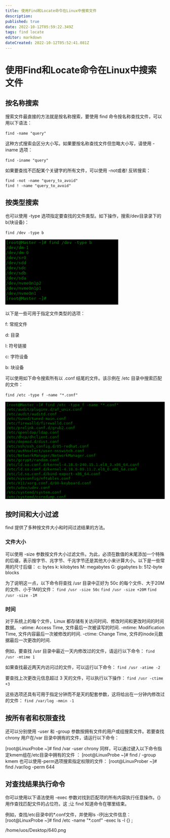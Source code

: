 ```yaml
---
title: 使用Find和Locate命令在Linux中搜索文件
description: 
published: true
date: 2022-10-12T05:59:22.349Z
tags: find locate
editor: markdown
dateCreated: 2022-10-12T05:52:41.081Z
---
```


# 使用Find和Locate命令在Linux中搜索文件
## 按名称搜索
搜索文件最直接的方法就是按名称搜索，要使用 find 命令按名称查找文件，可以用以下语法：

`find -name "query"`

这种方式搜索会区分大小写。如果要按名称查找文件但忽略大小写，请使用 -iname 选项：

`find -iname "query"`

如果要查找不匹配某个关键字的所有文件，可以使用 -not或者! 反转搜索：
```
find -not -name "query_to_avoid"
find ! -name "query_to_avoid"
```

## 按类型搜索

也可以使用 -type 选项指定要查找的文件类型。如下操作，搜索/dev目录录下的 b(块设备)：

`find /dev -type b`

![2022-10-12_73253.png](/2022-10-12_73253.png)

以下是一些可用于指定文件类型的选项：

f: 常规文件

d: 目录

l: 符号链接

c: 字符设备

b: 块设备

可以使用如下命令搜索所有以 .conf 结尾的文件。该示例在 /etc 目录中搜索匹配的文件：

`find /etc -type f -name "*.conf"`

![2022-10-12_54118.png](/2022-10-12_54118.png)

## 按时间和大小过滤

find 提供了多种按文件大小和时间过滤结果的方法。

### 文件大小

可以使用 -size 参数按文件大小过滤文件。为此，必须在数值的末尾添加一个特殊的后缀，表示按字节、兆字节、千兆字节还是其他大小来计算大小。以下是一些常用的尺寸后缀：
c: bytes
k: kilobytes
M: megabytes
G: gigabytes
b: 512-byte blocks

为了说明这一点，以下命令将查找 /usr 目录中正好为 50c 的每个文件、大于20M的文件、小于1M的文件：
`find /usr -size 50c`
`find /usr -size +20M`
`find /usr -size -1M`

### 时间

对于系统上的每个文件，Linux 都存储有关访问时间、修改时间和更改时间的时间数据。
-atime: Access Time, 文件最后一次被读写的时间.
-mtime: Modification Time, 文件内容最后一次被修改的时间.
-ctime: Change Time, 文件的inode元数据最后一次更改的时间.

例如，要查找 /usr 目录中最近一天内修改过的文件，请运行以下命令：
`find /usr -mtime 1`

如果查找最近两天内访问过的文件，可以运行以下命令：
`find /usr -atime -2`

要查找上次更改元信息超过 3 天的文件，可以执行以下操作：
`find /usr -ctime +3`

这些选项还具有可用于指定分钟而不是天的配套参数，这将给出在一分钟内修改过的文件：
`find /var/log -mmin -1`

## 按所有者和权限查找

还可以分别使用 -user 和 -group 参数按拥有文件的用户或组搜索文件。若要查找 chrony 用户在/var 目录中拥有的文件，请运行以下命令：

[root@LinuxProbe ~]# find /var -user chrony
同样，可以通过键入以下命令指定kmem组在/etc目录中拥有的文件 ：
[root@LinuxProbe ~]# find / -group kmem
也可以使用-perm选项搜索指定权限的文件：
[root@LinuxProber ~]# find /var/log -perm 644

## 对查找结果执行命令

你可以使用以下语法使用 -exec 参数对找到匹配项的所有内容执行任意操作。{} 用作查找匹配文件的占位符。这 \;让 find 知道命令在哪里结束。

例如，查找/etc目录中的*.conf文件，并使用ls -l列出文件信息：
[root@LinuxProbe ~]# find /etc -name "*.conf" -exec ls -l {} \;

/home/uos/Desktop/640.png
